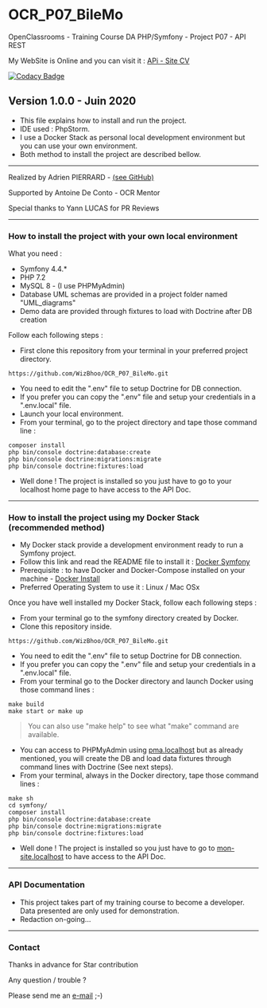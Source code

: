 # OCR_P07_BileMo

OpenClassrooms - Training Course DA PHP/Symfony - Project P07 - API REST

My WebSite is Online and you can visit it : [APi - Site CV](https://adrien-pierrard.fr)

[![Codacy Badge](https://app.codacy.com/project/badge/Grade/a8e8a8f41826413da76eed517d0a6261)](https://www.codacy.com/manual/WizBhoo/OCR_P07_BileMo?utm_source=github.com&amp;utm_medium=referral&amp;utm_content=WizBhoo/OCR_P07_BileMo&amp;utm_campaign=Badge_Grade)

## Version 1.0.0 - Juin 2020

*   This file explains how to install and run the project.
*   IDE used : PhpStorm.
*   I use a Docker Stack as personal local development environment but you can use your own environment.
*   Both method to install the project are described bellow.

-------------------------------------------------------------------------------------------------------------------------------------

Realized by Adrien PIERRARD - [(see GitHub)](https://github.com/WizBhoo)

Supported by Antoine De Conto - OCR Mentor

Special thanks to Yann LUCAS for PR Reviews

-------------------------------------------------------------------------------------------------------------------------------------

### How to install the project with your own local environment

What you need :

*   Symfony 4.4.*
*   PHP 7.2
*   MySQL 8 - (I use PHPMyAdmin)
*   Database UML schemas are provided in a project folder named "UML_diagrams"
*   Demo data are provided through fixtures to load with Doctrine after DB creation

Follow each following steps :

*   First clone this repository from your terminal in your preferred project directory.

```console
https://github.com/WizBhoo/OCR_P07_BileMo.git
```

*   You need to edit the ".env" file to setup Doctrine for DB connection.
*   If you prefer you can copy the ".env" file and setup your credentials in a ".env.local" file.
*   Launch your local environment.
*   From your terminal, go to the project directory and tape those command line :

```console
composer install
php bin/console doctrine:database:create
php bin/console doctrine:migrations:migrate
php bin/console doctrine:fixtures:load
```

*   Well done ! The project is installed so you just have to go to your localhost home page to have access to the API Doc.

-------------------------------------------------------------------------------------------------------------------------------------

### How to install the project using my Docker Stack (recommended method)

*   My Docker stack provide a development environment ready to run a Symfony project.
*   Follow this link and read the README file to install it : [Docker Symfony](https://github.com/WizBhoo/docker_sf3_to_sf5)
*   Prerequisite : to have Docker and Docker-Compose installed on your machine - [Docker Install](https://docs.docker.com/install/)
*   Preferred Operating System to use it : Linux / Mac OSx

Once you have well installed my Docker Stack, follow each following steps :

*   From your terminal go to the symfony directory created by Docker.
*   Clone this repository inside.

```console
https://github.com/WizBhoo/OCR_P07_BileMo.git
```

*   You need to edit the ".env" file to setup Doctrine for DB connection.
*   If you prefer you can copy the ".env" file and setup your credentials in a ".env.local" file.
*   From your terminal go to the Docker directory and launch Docker using those command lines :

```console
make build
make start or make up
```

<blockquote>
You can also use "make help" to see what "make" command are available.
</blockquote>

*   You can access to PHPMyAdmin using [pma.localhost](http://pma.localhost) but as already mentioned, you will create the DB and load data fixtures through command lines with Doctrine (See next steps).
*   From your terminal, always in the Docker directory, tape those command lines :

```console
make sh
cd symfony/
composer install
php bin/console doctrine:database:create
php bin/console doctrine:migrations:migrate
php bin/console doctrine:fixtures:load
```

*   Well done ! The project is installed so you just have to go to [mon-site.localhost](http://mon-site.localhost) to have access to the API Doc.

-------------------------------------------------------------------------------------------------------------------------------------

### API Documentation

*   This project takes part of my training course to become a developer. Data presented are only used for demonstration.
*   Redaction on-going...

-------------------------------------------------------------------------------------------------------------------------------------

### Contact

Thanks in advance for Star contribution

Any question / trouble ?

Please send me an [e-mail](mailto:apierrard.contact@gmail.com) ;-)
